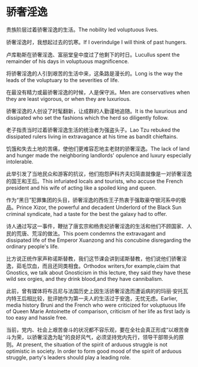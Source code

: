 # 骄奢淫逸

<p><span class="chinese">贵族阶层过着骄奢淫逸的生活。</span><span class="english">The nobility led voluptuous lives.</span></p>

<p><span class="chinese">骄奢淫逸时，我想起过去的饥寒。</span><span class="english">If I overindulge I will think of past hungers.</span></p>

<p><span class="chinese">卢库勒斯在骄奢淫逸、富丽堂皇中度过了他剩下的时日。</span><span class="english">Lucullus spent the remainder of his days in voluptuous magnificence.</span></p>

<p><span class="chinese">将骄奢淫逸的人引到艰苦的生活中来，这条路是漫长的。</span><span class="english">Long is the way the leads of the voluptuary to the severities of life.</span></p>

<p><span class="chinese">在最没有精力或最骄奢淫逸的时候，人是保守派。</span><span class="english">Men are conservatives when they are least vigorous, or when they are luxurious.</span></p>

<p><span class="chinese">骄奢淫逸的人创设了时髦翻新，让成群的人勤谨地追随。</span><span class="english">It is the luxurious and dissipated who set the fashions which the herd so diligently follow.</span></p>

<p><span class="chinese">老子指责当时过着骄奢淫逸生活的统治者为强盗头子。</span><span class="english">Lao Tzu rebuked the dissipated rulers living in extravagance at his time as bandit chieftains.</span></p>

<p><span class="chinese">饥饿和失去土地的苦痛，使他们更难容忍地主老财的骄奢淫逸。</span><span class="english">The lack of land and hunger made the neighboring landlords' opulence and luxury especially intolerable.</span></p>

<p><span class="chinese">此举引发了当地民众和游客的抗议，他们抱怨萨科齐夫妇简直就像是一对骄奢淫逸的国王和王后。</span><span class="english">This infuriated locals and tourists, who accuse the French president and his wife of acting like a spoiled king and queen.</span></p>

<p><span class="chinese">作为“黑日”犯罪集团的头目，骄奢淫逸的西佐王子热衷于强取豪夺银河系中的极品。</span><span class="english">Prince Xizor, the powerful and decadent Underlord of the Black Sun criminal syndicate, had a taste for the best the galaxy had to offer.</span></p>

<p><span class="chinese">诗人通过写这一事件，鞭挞了唐玄宗和杨贵妃骄奢淫逸的生活和他们不顾国家、人民的荒唐、荒淫的做法。</span><span class="english">This poem condemns the extravagant and dissipated life of the Emperor Xuanzong and his concubine disregarding the ordinary people's life.</span></p>

<p><span class="chinese">比方说正统作家声称诺斯替教，我们这节课会讲到诺斯替教，他们说他们骄奢淫逸，茹毛饮血，而且还同类相食。</span><span class="english">Orthodox writers,for example,claim that Gnostics, we talk about Gnosticism in this lecture, they said they have these wild sex orgies, and they drink blood,and they have cannibalism.</span></p>

<p><span class="chinese">此前，曾有媒体将布吕尼与法国历史上因生活骄奢淫逸而遭诟病的的玛丽·安托瓦内特王后相比较，批评她作为第一夫人的生活过于安逸，无忧无虑。</span><span class="english">Earlier, media history Bruni and the French who were criticized for voluptuous life of Queen Marie Antoinette of comparison, criticism of her life as first lady is too easy and hassle free.</span></p>

<p><span class="chinese">当前，党内、社会上艰苦奋斗的状况都不容乐观，要在全社会真正形成“以艰苦奋斗为荣，以骄奢淫逸为耻”的良好风气，必须坚持党内先行，领导干部带头的原则。</span><span class="english">At present, the situation of the spirit of arduous struggle is not optimistic in society. In order to form good mood of the spirit of arduous struggle, party's leaders should play a leading role.</span></p>

